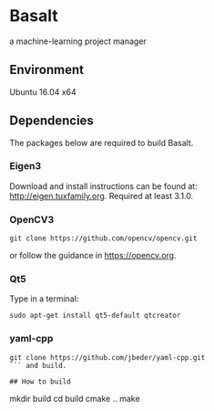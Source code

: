 # Basalt
a machine-learning project manager

## Environment
Ubuntu 16.04 x64

## Dependencies
The packages below are required to build Basalt.

### Eigen3
Download and install instructions can be found at: http://eigen.tuxfamily.org. Required at least 3.1.0.

### OpenCV3
```
git clone https://github.com/opencv/opencv.git
```
or follow the guidance in https://opencv.org.

### Qt5
Type in a terminal:
```
sudo apt-get install qt5-default qtcreator
```

### yaml-cpp
```
git clone https://github.com/jbeder/yaml-cpp.git
``` and build.

## How to build
```
mkdir build
cd build
cmake ..
make
```

